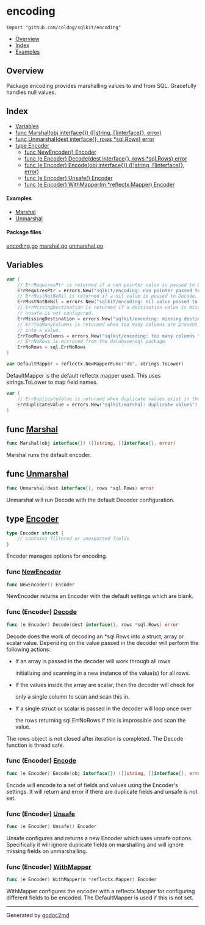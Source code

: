 

# encoding
`import "github.com/coldog/sqlkit/encoding"`

* [Overview](#pkg-overview)
* [Index](#pkg-index)
* [Examples](#pkg-examples)

## <a name="pkg-overview">Overview</a>
Package encoding provides marshalling values to and from SQL. Gracefully
handles null values.




## <a name="pkg-index">Index</a>
* [Variables](#pkg-variables)
* [func Marshal(obj interface{}) ([]string, []interface{}, error)](#Marshal)
* [func Unmarshal(dest interface{}, rows *sql.Rows) error](#Unmarshal)
* [type Encoder](#Encoder)
  * [func NewEncoder() Encoder](#NewEncoder)
  * [func (e Encoder) Decode(dest interface{}, rows *sql.Rows) error](#Encoder.Decode)
  * [func (e Encoder) Encode(obj interface{}) ([]string, []interface{}, error)](#Encoder.Encode)
  * [func (e Encoder) Unsafe() Encoder](#Encoder.Unsafe)
  * [func (e Encoder) WithMapper(m *reflectx.Mapper) Encoder](#Encoder.WithMapper)

#### <a name="pkg-examples">Examples</a>
* [Marshal](#example_Marshal)
* [Unmarshal](#example_Unmarshal)

#### <a name="pkg-files">Package files</a>
[encoding.go](/src/github.com/coldog/sqlkit/encoding/encoding.go) [marshal.go](/src/github.com/coldog/sqlkit/encoding/marshal.go) [unmarshal.go](/src/github.com/coldog/sqlkit/encoding/unmarshal.go) 



## <a name="pkg-variables">Variables</a>
``` go
var (
    // ErrRequiresPtr is returned if a non pointer value is passed to Decode.
    ErrRequiresPtr = errors.New("sqlkit/encoding: non pointer passed to Decode")
    // ErrMustNotBeNil is returned if a nil value is passed to Decode.
    ErrMustNotBeNil = errors.New("sqlkit/encoding: nil value passed to Decode")
    // ErrMissingDestination is returned if a destination value is missing and
    // unsafe is not configured.
    ErrMissingDestination = errors.New("sqlkit/encoding: missing destination")
    // ErrTooManyColumns is returned when too many columns are present to scan
    // into a value.
    ErrTooManyColumns = errors.New("sqlkit/encoding: too many columns to scan")
    // ErrNoRows is mirrored from the database/sql package.
    ErrNoRows = sql.ErrNoRows
)
```
``` go
var DefaultMapper = reflectx.NewMapperFunc("db", strings.ToLower)
```
DefaultMapper is the default reflectx mapper used. This uses strings.ToLower
to map field names.

``` go
var (
    // ErrDuplicateValue is returned when duplicate values exist in the struct.
    ErrDuplicateValue = errors.New("sqlkit/marshal: duplicate values")
)
```


## <a name="Marshal">func</a> [Marshal](/src/target/marshal.go?s=1104:1166#L52)
``` go
func Marshal(obj interface{}) ([]string, []interface{}, error)
```
Marshal runs the default encoder.



## <a name="Unmarshal">func</a> [Unmarshal](/src/target/unmarshal.go?s=2825:2879#L94)
``` go
func Unmarshal(dest interface{}, rows *sql.Rows) error
```
Unmarshal will run Decode with the default Decoder configuration.




## <a name="Encoder">type</a> [Encoder](/src/target/encoding.go?s=326:387#L11)
``` go
type Encoder struct {
    // contains filtered or unexported fields
}
```
Encoder manages options for encoding.







### <a name="NewEncoder">func</a> [NewEncoder](/src/target/encoding.go?s=237:262#L8)
``` go
func NewEncoder() Encoder
```
NewEncoder returns an Encoder with the default settings which are blank.





### <a name="Encoder.Decode">func</a> (Encoder) [Decode](/src/target/unmarshal.go?s=3644:3707#L111)
``` go
func (e Encoder) Decode(dest interface{}, rows *sql.Rows) error
```
Decode does the work of decoding an *sql.Rows into a struct, array or scalar
value. Depending on the value passed in the decoder will perform the
following actions:

* If an array is passed in the decoder will work through all rows


	initializing and scanning in a new instance of the value(s) for all rows.

* If the values inside the array are scalar, then the decoder will check for


	only a single column to scan and scan this in.

* If a single struct or scalar is passed in the decoder will loop once over


	the rows returning sql.ErrNoRows if this is improssible and scan the value.

The rows object is not closed after iteration is completed. The Decode
function is thread safe.




### <a name="Encoder.Encode">func</a> (Encoder) [Encode](/src/target/marshal.go?s=371:444#L16)
``` go
func (e Encoder) Encode(obj interface{}) ([]string, []interface{}, error)
```
Encode will encode to a set of fields and values using the Encoder's
settings. It will return and error if there are duplicate fields and unsafe
is not set.




### <a name="Encoder.Unsafe">func</a> (Encoder) [Unsafe](/src/target/encoding.go?s=578:611#L19)
``` go
func (e Encoder) Unsafe() Encoder
```
Unsafe configures and returns a new Encoder which uses unsafe options.
Specifically it will ignore duplicate fields on marshalling and will ignore
missing fields on unmarshalling.




### <a name="Encoder.WithMapper">func</a> (Encoder) [WithMapper](/src/target/encoding.go?s=801:856#L26)
``` go
func (e Encoder) WithMapper(m *reflectx.Mapper) Encoder
```
WithMapper configures the encoder with a reflectx.Mapper for configuring
different fields to be encoded. The DefaultMapper is used if this is not set.








- - -
Generated by [godoc2md](http://godoc.org/github.com/davecheney/godoc2md)
